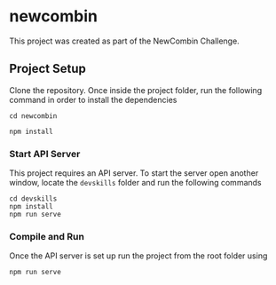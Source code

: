 # newcombin
This project was created as part of the NewCombin Challenge.

## Project Setup
Clone the repository. Once inside the project folder, run the following command in order to install the dependencies
```
cd newcombin
```
```
npm install
```

### Start API Server
This project requires an API server. To start the server open another window, locate the `devskills` folder and run the following commands
```
cd devskills
npm install
npm run serve
```

### Compile and Run
Once the API server is set up run the project from the root folder using
```
npm run serve
```
